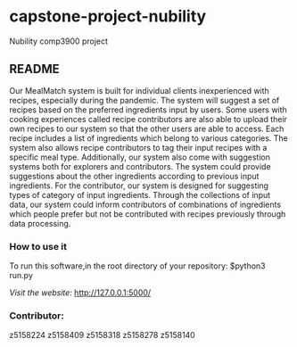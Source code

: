 # capstone-project-nubility
Nubility
comp3900 project

## README
Our MealMatch system is built for individual clients inexperienced with recipes, especially during the pandemic. The system will suggest a set of recipes based on the preferred ingredients input by users. Some users with cooking experiences called recipe contributors are also able to upload their own recipes to our system so that the other users are able to access. Each recipe includes a list of ingredients which belong to various categories. The system also allows recipe contributors to tag their input recipes with a specific meal type. Additionally, our system also come with suggestion systems both for explorers and contributors. The system could provide suggestions about the other ingredients according to previous input ingredients. For the contributor, our system is designed for suggesting types of category of input ingredients. Through the collections of input data, our system could inform contributors of combinations of ingredients which people prefer but not be contributed with recipes previously through data processing.

### How to use it
To run this software,in the root directory of your repository:
$python3 run.py

*Visit the website:*
http://127.0.0.1:5000/

### Contributor:
z5158224 z5158409 z5158318 z5158278 z5158140
